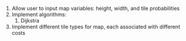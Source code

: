 1. Allow user to input map variables: height, width, and tile probabilities
2. Implement algorithms:
   1. Dijkstra
3. Implement different tile types for map, each associated with different costs

